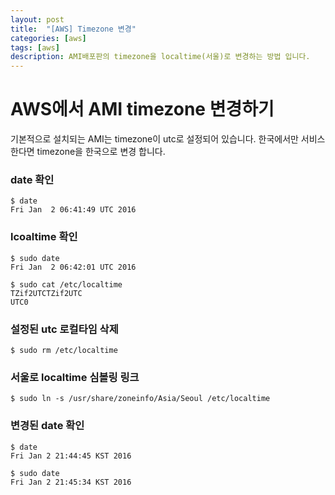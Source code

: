 ```yaml
---
layout: post
title:  "[AWS] Timezone 변경"
categories: [aws]
tags: [aws]
description: AMI배포판의 timezone을 localtime(서울)로 변경하는 방법 입니다.
---
```


AWS에서 AMI timezone 변경하기
=====
기본적으로 설치되는 AMI는 timezone이 utc로 설정되어 있습니다.
한국에서만 서비스 한다면 timezone을 한국으로 변경 합니다.

### date 확인
```
$ date
Fri Jan  2 06:41:49 UTC 2016
```

### lcoaltime 확인 
```
$ sudo date
Fri Jan  2 06:42:01 UTC 2016
 
$ sudo cat /etc/localtime
TZif2UTCTZif2UTC
UTC0
```

### 설정된 utc 로컬타임 삭제
``` 
$ sudo rm /etc/localtime
```

### 서울로 localtime 심볼링 링크
``` 
$ sudo ln -s /usr/share/zoneinfo/Asia/Seoul /etc/localtime
```

### 변경된 date 확인
``` 
$ date
Fri Jan 2 21:44:45 KST 2016
 
$ sudo date
Fri Jan 2 21:45:34 KST 2016
```
